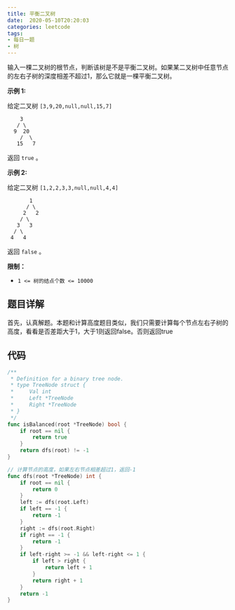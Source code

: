```yaml
---
title: 平衡二叉树
date:  2020-05-10T20:20:03
categories: leetcode
tags:
- 每日一题
- 树
---
```


输入一棵二叉树的根节点，判断该树是不是平衡二叉树。如果某二叉树中任意节点的左右子树的深度相差不超过1，那么它就是一棵平衡二叉树。

**示例 1:**

给定二叉树 `[3,9,20,null,null,15,7]`

```
    3
   / \
  9  20
    /  \
   15   7
```

返回 `true` 。

**示例 2:**

给定二叉树 `[1,2,2,3,3,null,null,4,4]`

```
       1
      / \
     2   2
    / \
   3   3
  / \
 4   4
```

返回 `false` 。

**限制：**

- `1 <= 树的结点个数 <= 10000`

## 题目详解

首先，认真解题。本题和计算高度题目类似，我们只需要计算每个节点左右子树的高度，看看是否差距大于1，大于1则返回false。否则返回true

## 代码

```go
/**
 * Definition for a binary tree node.
 * type TreeNode struct {
 *     Val int
 *     Left *TreeNode
 *     Right *TreeNode
 * }
 */
func isBalanced(root *TreeNode) bool {
	if root == nil {
		return true
	}
	return dfs(root) != -1
}

// 计算节点的高度，如果左右节点相差超过1，返回-1
func dfs(root *TreeNode) int {
	if root == nil {
		return 0
	}
	left := dfs(root.Left)
	if left == -1 {
		return -1
	}
	right := dfs(root.Right)
	if right == -1 {
		return -1
	}
	if left-right >= -1 && left-right <= 1 {
		if left > right {
			return left + 1
		}
		return right + 1
	}
	return -1
}
```


